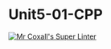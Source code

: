 # Unit5-01-CPP
[![Mr Coxall's Super Linter](https://github.com/ICS3U-Programming-Kestrel-B/Unit5-01-CPP/workflows/Mr%20Coxall's%20Super%20Linter/badge.svg)](https://github.com/ICS3U-Programming-Kestrel-B/Unit5-01-CPP/actions/)
